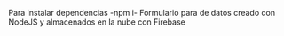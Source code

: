 Para instalar dependencias -npm i-
Formulario para de datos creado con NodeJS y almacenados en la nube con Firebase

